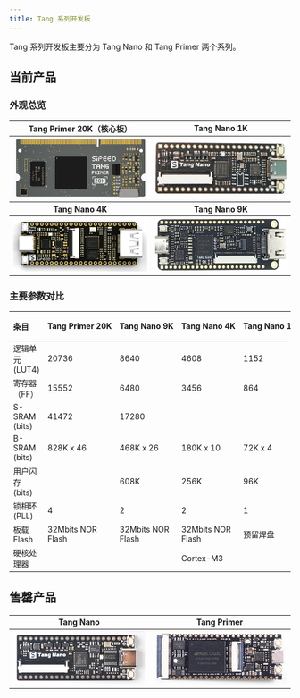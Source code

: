 ```yaml
---
title: Tang 系列开发板
---
```


Tang 系列开发板主要分为 Tang Nano 和 Tang Primer 两个系列。

## 当前产品

### 外观总览
<table>
<thead>
<tr>
<th style="text-align:center">Tang Primer 20K（核心板）</th>
<th style="text-align:center">Tang Nano 1K</th>
</tr>
</thead>
<tbody>
<tr>
<td style="text-align:center"><a href="./tang-primer-20k/primer-20k.html"><img src="./../../assets/Tang/primer_20k/primer_20k.png" alt="Tang Primer 20K（核心板）"></a></td>
<td style="text-align:center"><a href="./Tang-Nano-1K/Nano-1k.html"><img src="./../../assets/Tang/Nano-1K/1K.png" alt="Tang Nano 1K"></a></td>
</tr>
</tbody>
<thead>
<tr>
<th style="text-align:center">Tang Nano 4K</th>
<th style="text-align:center">Tang Nano 9K</th>
</tr>
</thead>
<tbody>
<tr>
<td style="text-align:center"><a href="./Tang-Nano-4K/Nano-4K.html"><img src="./../../assets/Tang/Nano_4K/Nano_4K.png" alt="Tang Nano 4K"></a></td>
<td style="text-align:center"><a href="./Tang-Nano-9K/Nano-9K.html"><img src="./../../assets/Tang/Nano-9K/9K.png" alt="Tang Nano 9K"></a></td>
</tr>
</tbody>
</table>

### 主要参数对比

| 条目            |<p style="white-space:nowrap">Tang Primer 20K</p>| <p style="white-space:nowrap">Tang Nano 9K</p>|<p style="white-space:nowrap">Tang Nano 4K</p>|<p style="white-space:nowrap">Tang Nano 1K</p>|
| :-------------- | :---------------- | :---------------- | :---------------- | ------------ |
| 逻辑单元(LUT4)  | 20736             | 8640              | 4608              | 1152         |
| 寄存器（FF）    | 15552             | 6480              | 3456              | 864          |
| S-SRAM (bits)   | 41472             | 17280             |                   |              |
| B-SRAM (bits)   | 828K x 46         | 468K x 26         | 180K x 10         | 72K x 4      |
| 用户闪存 (bits) |                   | 608K              | 256K              | 96K          |
| 锁相环 (PLL)    | 4                 | 2                 | 2                 | 1            |
| 板载 Flash      | 32Mbits NOR Flash | 32Mbits NOR Flash | 32Mbits NOR Flash | 预留焊盘     |
| 硬核处理器      |                   |                   | Cortex-M3         |              | |

## 售罄产品

|                                  Tang Nano                                  |                                         Tang Primer                                          |
| :-------------------------------------------------------------------------: | :------------------------------------------------------------------------------------------: |
| [![Tang Nano](./../../assets/Tang/Nano/Tang_Nano.jpg)](./Tang-Nano/Nano.md) | [![Tang Primer](./../../assets/Tang/permier/Tang_permier.jpg)](./Tang-primer/Tang-primer.md) |


